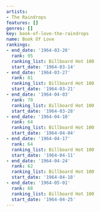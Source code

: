 ```yaml
---
artists:
- The Raindrops
features: []
genres: []
key: book-of-love-the-raindrops
name: Book Of Love
rankings:
- end_date: '1964-03-20'
  rank: 95
  ranking_list: Billboard Hot 100
  start_date: '1964-03-14'
- end_date: '1964-03-27'
  rank: 81
  ranking_list: Billboard Hot 100
  start_date: '1964-03-21'
- end_date: '1964-04-03'
  rank: 70
  ranking_list: Billboard Hot 100
  start_date: '1964-03-28'
- end_date: '1964-04-10'
  rank: 64
  ranking_list: Billboard Hot 100
  start_date: '1964-04-04'
- end_date: '1964-04-17'
  rank: 64
  ranking_list: Billboard Hot 100
  start_date: '1964-04-11'
- end_date: '1964-04-24'
  rank: 62
  ranking_list: Billboard Hot 100
  start_date: '1964-04-18'
- end_date: '1964-05-01'
  rank: 68
  ranking_list: Billboard Hot 100
  start_date: '1964-04-25'
---
```


